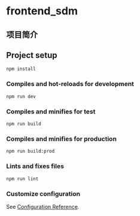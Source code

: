 # frontend_sdm

## 项目简介

#### 

## Project setup
```
npm install
```

### Compiles and hot-reloads for development
```
npm run dev
```

### Compiles and minifies for test
```
npm run build
```

### Compiles and minifies for production
```
npm run build:prod
```

### Lints and fixes files
```
npm run lint
```

### Customize configuration
See [Configuration Reference](https://cli.vuejs.org/config/).
